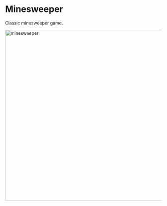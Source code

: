 # Minesweeper 
Classic minesweeper game. 


<img width="549" alt="minesweeper" src="https://user-images.githubusercontent.com/85789062/216814520-29b7b823-920c-41a3-8b0b-ff3300069f3c.png">
